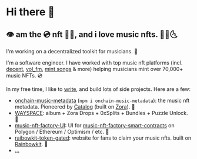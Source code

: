 # Hi there 👋

## 👁 am the 💿 nft 👨‍🔧, and i love music nfts. 🌛🔮🌜

I'm working on a decentralized toolkit for musicians. 🧰

I'm a software engineer. I have worked with top music nft platforms (incl. [decent](https://decent.xyz/), [vol_fm](https://www.voldao.xyz/#/), [mint songs](https://zora.co/collections/0x2B5426A5B98a3E366230ebA9f95a24f09Ae4a584) & more) helping musicians mint over 70,000+ music NFTs. 💿  

In my free time, I like to [write](https://mirror.xyz/sweetman.eth), and build lots of side projects. Here are a few:

- [onchain-music-metadata](https://github.com/SweetmanTech/Onchain-Music-Metadata) (`npm i onchain-music-metadata`): the music nft metadata. Pioneered by [Catalog](https://catalog.works/) (built on [Zora](https://docs.zora.co/docs/intro)). 🎼
- [WAYSPACE](https://github.com/SweetmanTech/WAYSPACE): album + Zora Drops + 0xSplits + Bundles + Puzzle Unlock. 🧩
- [music-nft-factory-UI](https://github.com/SweetmanTech/music-nft-factory-UI): UI for [music-nft-factory-smart-contracts](https://github.com/SweetmanTech/music-nft-factory-smart-contracts) on Polygon / Ethereum / Optimism / etc. 🔮
- [raibowkit-token-gated](https://github.com/SweetmanTech/rainbowkit-token-gated): website for fans to claim your music nfts. built on [Rainbowkit](https://www.rainbowkit.com/). 🌈
- [...](https://github.com/SweetmanTech?tab=repositories)
